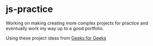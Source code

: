 # js-practice

Working on making creating more complex projects for practice and eventually work my way up to a good portfolio.

Using these project ideas from [Geeks for Geeks](https://www.geeksforgeeks.org/top-7-nodejs-project-ideas-for-beginners/)
